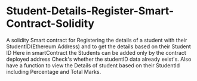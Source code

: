# Student-Details-Register-Smart-Contract-Solidity

A solidity Smart contract for Registering the details of a student with their StudentID(Ethereum Address) and 
to get the details based on their Student ID 
Here in smartContract the Students can be added only by the contract deployed address 
Check's whether the studentID data already exist's. 
Also have a function to view the Details of student based on their StudentId including Percentage and Total Marks.

